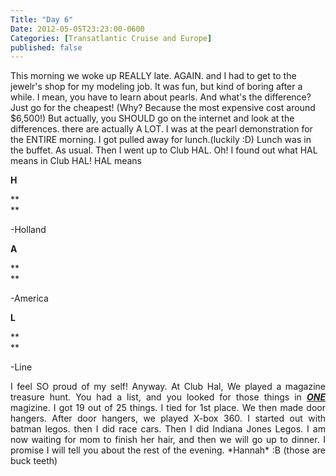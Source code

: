 ```yaml
---
Title: "Day 6"
Date: 2012-05-05T23:23:00-0600
Categories: [Transatlantic Cruise and Europe]
published: false
---
```


This morning we woke up REALLY late. AGAIN. and I had to get to the
jewelr's shop for my modeling job. It was fun, but kind of boring after
a while. I mean, you have to learn about pearls. And what's the
difference? Just go for the cheapest! (Why? Because the most expensive
cost around \$6,500!) But actually, you SHOULD go on the internet and
look at the differences. there are actually A LOT. I was at the pearl
demonstration for the ENTIRE morning. I got pulled away for
lunch.(luckily :D) Lunch was in the buffet. As usual. Then I went up to
Club HAL. Oh! I found out what HAL means in Club HAL! HAL means  
  

<div align="JUSTIFY">

**H**

</div>

**  
**

<div align="JUSTIFY">

</div>

<div align="JUSTIFY">

-Holland

</div>

  

<div align="JUSTIFY">

**A**

</div>

**  
**

<div align="JUSTIFY">

</div>

<div align="JUSTIFY">

-America

</div>

  

<div align="JUSTIFY">

**L**

</div>

**  
**

<div align="JUSTIFY">

</div>

<div align="JUSTIFY">

-Line

</div>

<div align="JUSTIFY">

I feel SO proud of my self! Anyway. At Club Hal, We played a magazine
treasure hunt. You had a list, and you looked for those things in
***<u>ONE </u>****<u></u>*<u></u>magizine. I got 19 out of 25 things. I
tied for 1st place. We then made door hangers. After door hangers, we
played X-box 360. I started out with batman legos. then I did race cars.
Then I did Indiana Jones Legos. I am now waiting for mom to finish her
hair, and then we will go up to dinner. I promise I will tell you about
the rest of the evening. \*Hannah\* :B (those are buck teeth)

</div>
